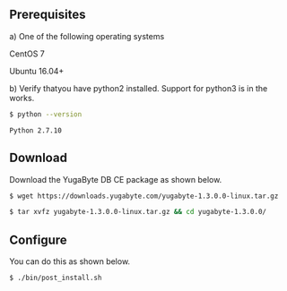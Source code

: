 ## Prerequisites

a) One of the following operating systems

<i class="icon-centos"></i> CentOS 7 

<i class="icon-ubuntu"></i> Ubuntu 16.04+

b) Verify thatyou have python2 installed. Support for python3 is in the works.

```sh
$ python --version
```

```
Python 2.7.10
```

## Download

Download the YugaByte DB CE package as shown below.

```sh
$ wget https://downloads.yugabyte.com/yugabyte-1.3.0.0-linux.tar.gz
```

```sh
$ tar xvfz yugabyte-1.3.0.0-linux.tar.gz && cd yugabyte-1.3.0.0/
```

## Configure

You can do this as shown below.

```sh
$ ./bin/post_install.sh
```

